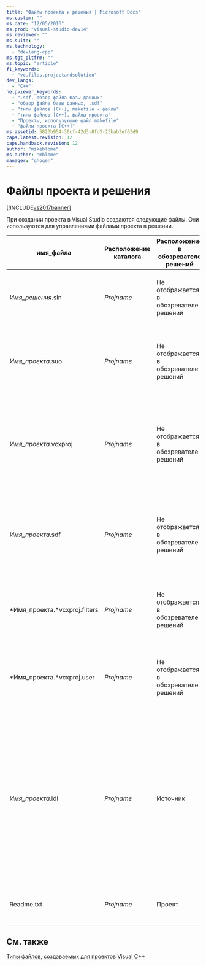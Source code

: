 ```yaml
---
title: "Файлы проекта и решения | Microsoft Docs"
ms.custom: ""
ms.date: "12/05/2016"
ms.prod: "visual-studio-dev14"
ms.reviewer: ""
ms.suite: ""
ms.technology: 
  - "devlang-cpp"
ms.tgt_pltfrm: ""
ms.topic: "article"
f1_keywords: 
  - "vc.files.projectandsolution"
dev_langs: 
  - "C++"
helpviewer_keywords: 
  - ".sdf, обзор файла базы данных"
  - "обзор файла базы данных, .sdf"
  - "типы файлов [C++], makefile - файлы"
  - "типы файлов [C++], файлы проекта"
  - "Проекты, использующие файл makefile"
  - "файлы проекта [C++]"
ms.assetid: 5823b954-36cf-42d3-8fd5-25bab3ef63d9
caps.latest.revision: 12
caps.handback.revision: 12
author: "mikeblome"
ms.author: "mblome"
manager: "ghogen"
---
```

# Файлы проекта и решения
[!INCLUDE[vs2017banner](../assembler/inline/includes/vs2017banner.md)]

При создании проекта в Visual Studio создаются следующие файлы.  Они используются для управлениями файлами проекта в решении.  
  
|имя\_файла|Расположение каталога|Расположение в обозревателе решений|Описание|  
|----------------|---------------------------|-----------------------------------------|--------------|  
|*Имя\_решения*.sln|*Projname*|Не отображается в обозревателе решений|Файл *решения*.  Используется для организации всех элементов проекта или нескольких проектов в единое решение.|  
|*Имя\_проекта*.suo|*Projname*|Не отображается в обозревателе решений|Файл *параметров решения*.  Сохраняет настройки решения, чтобы при любом открытии проекта или файла в решении оно выглядело и вело себя необходимым образом.|  
|*Имя\_проекта*.vcxproj|*Projname*|Не отображается в обозревателе решений|Файл *проекта*.  Хранит информацию, относящуюся к каждому проекту.  \(В более ранних версиях этот файл назывался *Имя\_проекта*.vcproj или *Имя\_проекта*.dsp.\) Пример файла проекта Visual C\+\+ см. в разделе [Файлы проекта](../ide/project-files.md).|  
|*Имя\_проекта*.sdf|*Projname*|Не отображается в обозревателе решений|Файл *базы просмотра*.  Поддерживает функции просмотра и навигации, такие как **Перейти к определению**, **Найти все ссылки** и **Представление классов**.  Создается путем анализа файлов заголовков.|  
|*Имя\_проекта.*vcxproj.filters|*Projname*|Не отображается в обозревателе решений|Файл *фильтров*.  Указывает, куда поместить файл, который добавляется в решение.  Например, H\-файл помещается в узле **Файлы заголовков**.|  
|*Имя\_проекта.*vcxproj.user|*Projname*|Не отображается в обозревателе решений|Файл *пользователя миграции*.  После миграции проекта из Visual Studio 2008 в этом файле появляются данные, преобразованные из любых VSPROPS\-файлов.|  
|*Имя\_проекта*.idl|*Projname*|Источник|\(Для конкретных проектов\) Содержит исходный код на языке описания интерфейсов \(IDL\) для библиотеки типов элементов управления.  Используется Visual C\+\+ для создания библиотеки типов.  Созданная библиотека предоставляет доступ к интерфейсу элемента управления другим клиентам автоматизации.  Дополнительные сведения см. в [файле определения интерфейса \(IDL\-файл\)](http://msdn.microsoft.com/library/windows/desktop/aa378712) в [!INCLUDE[winsdkshort](../atl/reference/includes/winsdkshort_md.md)].|  
|Readme.txt|*Projname*|Проект|Файл *сведений*.  Создается мастером приложений и описывает файлы в проекте.|  
  
## См. также  
 [Типы файлов, создаваемых для проектов Visual C\+\+](../ide/file-types-created-for-visual-cpp-projects.md)